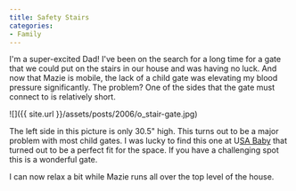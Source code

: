 ```yaml
---
title: Safety Stairs
categories:
- Family
---
```


I'm a super-excited Dad! I've been on the search for a long time for a gate that we could put on the stairs in our house and was having no luck. And now that Mazie is mobile, the lack of a child gate was elevating my blood pressure significantly. The problem? One of the sides that the gate must connect to is relatively short.

![]({{ site.url }}/assets/posts/2006/o_stair-gate.jpg)

The left side in this picture is only 30.5" high. This turns out to be a major problem with most child gates. I was lucky to find this one at U[SA Baby](http://www.usababy.com/) that turned out to be a perfect fit for the space. If you have a challenging spot this is a wonderful gate.

I can now relax a bit while Mazie runs all over the top level of the house.



